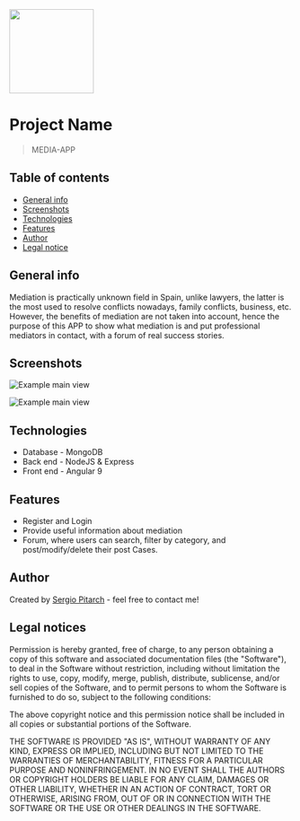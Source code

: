 

<img src="https://res.cloudinary.com/dzj7gaftg/image/upload/v1585554449/api/1585554449717.jpg" height="150">

# Project Name
> MEDIA-APP

## Table of contents
* [General info](#general-info)
* [Screenshots](#screenshots)
* [Technologies](#technologies)
* [Features](#features)
* [Author](#author)
* [Legal notice](#legalnotice)

## General info
Mediation is practically unknown field in Spain, unlike lawyers, the latter is the most used to resolve conflicts nowadays, family conflicts, business, etc. However, the benefits of mediation are not taken into account, hence the purpose of this APP to show what mediation is and put professional mediators in contact, with a forum of real success stories.

## Screenshots
![Example main view](https://res.cloudinary.com/dzj7gaftg/image/upload/v1585671387/api/1585671384904.jpg)

![Example main view](https://res.cloudinary.com/dzj7gaftg/image/upload/v1585671398/api/1585671396813.jpg)

## Technologies
* Database - MongoDB
* Back end - NodeJS & Express 
* Front end - Angular 9

## Features
* Register and Login
* Provide useful information about mediation
* Forum, where users can search, filter by category, and post/modify/delete their post Cases.

## Author
Created by [Sergio Pitarch](https://www.linkedin.com/in/sergiopitarchmillet) - feel free to contact me!

## Legal notices

Permission is hereby granted, free of charge, to any person obtaining a copy
of this software and associated documentation files (the "Software"), to deal
in the Software without restriction, including without limitation the rights
to use, copy, modify, merge, publish, distribute, sublicense, and/or sell
copies of the Software, and to permit persons to whom the Software is
furnished to do so, subject to the following conditions:

The above copyright notice and this permission notice shall be included in all
copies or substantial portions of the Software.

THE SOFTWARE IS PROVIDED "AS IS", WITHOUT WARRANTY OF ANY KIND, EXPRESS OR
IMPLIED, INCLUDING BUT NOT LIMITED TO THE WARRANTIES OF MERCHANTABILITY,
FITNESS FOR A PARTICULAR PURPOSE AND NONINFRINGEMENT. IN NO EVENT SHALL THE
AUTHORS OR COPYRIGHT HOLDERS BE LIABLE FOR ANY CLAIM, DAMAGES OR OTHER
LIABILITY, WHETHER IN AN ACTION OF CONTRACT, TORT OR OTHERWISE, ARISING FROM,
OUT OF OR IN CONNECTION WITH THE SOFTWARE OR THE USE OR OTHER DEALINGS IN THE
SOFTWARE.
